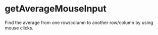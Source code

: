 # getAverageMouseInput
Find the average from one row/column to another row/column by using mouse clicks.
